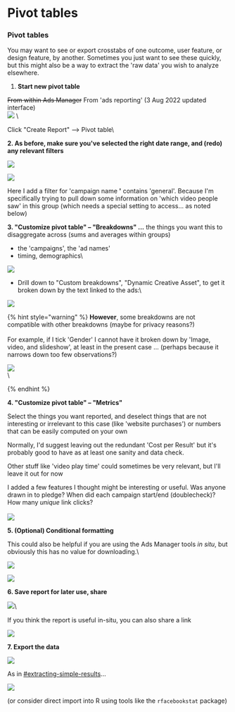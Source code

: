# Pivot tables

### **Pivot tables**

You may want to see or export crosstabs of one outcome, user feature, or design feature, by another. Sometimes you just want to see these quickly, but this might also be a way to extract the 'raw data' you wish to analyze elsewhere.

1. **Start new pivot table**&#x20;

~~From within Ads Manager~~  From 'ads reporting' (3 Aug 2022 updated interface)\
![](<../../../.gitbook/assets/image (7) (1).png>) \


Click "Create Report" --> Pivot table\


**2. As before, make sure you've selected the right date range, and (redo) any relevant filters**

![](<../../../.gitbook/assets/image (1) (2).png>)



![](<../../../.gitbook/assets/image (10) (3).png>)



Here I add a filter for 'campaign name **'** contains 'general'. Because I'm specifically trying to pull down some information on 'which video people saw' in this group (which needs a special setting to access... as noted below)



**3. "Customize pivot table" – "Breakdowns" ...** the things you want this to disaggregate across (sums and averages within groups)

* the 'campaigns', the 'ad names'
* timing, demographics\


![](<../../../.gitbook/assets/image (11) (2).png>)

* Drill down to "Custom breakdowns", "Dynamic Creative Asset", to get it broken down by the text linked to the ads:\


![](<../../../.gitbook/assets/image (2) (3).png>)

{% hint style="warning" %}
**However**, some breakdowns are not compatible with other breakdowns (maybe for privacy reasons?)\
\
For example, if I tick 'Gender' I cannot have it broken down by 'Image, video, and slideshow', at least in the present case ... (perhaps because it narrows down too few observations?) &#x20;

![](<../../../.gitbook/assets/image (5) (3) (1).png>) \
\

{% endhint %}

**4. "Customize pivot table" – "Metrics"**&#x20;

Select the things you want reported, and deselect things that are not interesting or irrelevant to this case (like 'website purchases') or numbers that can be easily computed on your own

Normally, I'd suggest leaving out the redundant 'Cost per Result' but it's probably good to have as at least one sanity and data check.

Other stuff like 'video play time' could sometimes be very relevant, but I'll leave it out for now

I added a few features I thought might be interesting or useful. Was anyone drawn in to pledge? When did each campaign start/end (doublecheck)? How many _unique_ link clicks?\
\
![](<../../../.gitbook/assets/image (4) (2).png>)



**5. (Optional) Conditional formatting**

This could also be helpful if you are using the Ads Manager tools _in situ_, but obviously this has no value for downloading.\


![](<../../../.gitbook/assets/image (21).png>)

![](<../../../.gitbook/assets/image (9) (1).png>)



**6.   Save report for later use, share**

![](<../../../.gitbook/assets/image (11) (1).png>)\


If you think the report is useful in-situ, you can also share a link

![](<../../../.gitbook/assets/image (13) (3).png>)



**7. Export the data**

![](<../../../.gitbook/assets/image (11).png>)

As in [#extracting-simple-results](./#extracting-simple-results "mention")...

![](<../../../.gitbook/assets/image (25).png>)



&#x20;(or consider direct import into R using tools like the `rfacebookstat` package)

